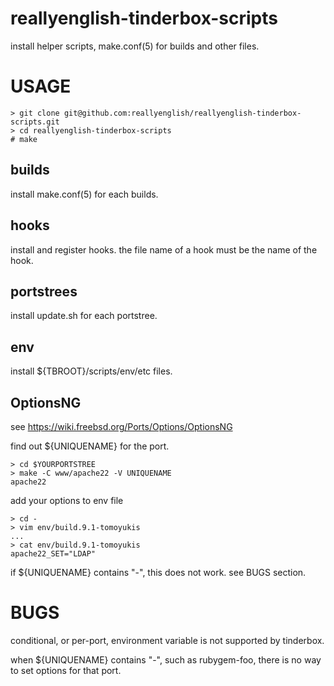 reallyenglish-tinderbox-scripts
===============================

install helper scripts, make.conf(5) for builds and other files.

USAGE
=====

    > git clone git@github.com:reallyenglish/reallyenglish-tinderbox-scripts.git
    > cd reallyenglish-tinderbox-scripts
    # make

builds
------

install make.conf(5) for each builds.

hooks
-----

install and register hooks. the file name of a hook must be the name of the
hook.

portstrees
----------

install update.sh for each portstree.

env
---

install ${TBROOT}/scripts/env/etc files.

OptionsNG
---------

see https://wiki.freebsd.org/Ports/Options/OptionsNG

find out ${UNIQUENAME} for the port.

    > cd $YOURPORTSTREE
    > make -C www/apache22 -V UNIQUENAME
    apache22

add your options to env file

    > cd -
    > vim env/build.9.1-tomoyukis
    ...
    > cat env/build.9.1-tomoyukis
    apache22_SET="LDAP"

if ${UNIQUENAME} contains "-", this does not work. see BUGS section.

BUGS
====

conditional, or per-port, environment variable is not supported by tinderbox.

when ${UNIQUENAME} contains "-", such as rubygem-foo, there is no way to set
options for that port.

